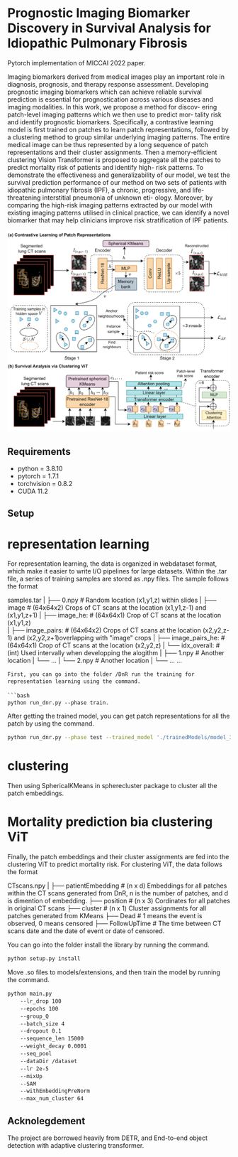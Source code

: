 # Prognostic Imaging Biomarker Discovery in Survival Analysis for Idiopathic Pulmonary Fibrosis

Pytorch implementation of MICCAI 2022 paper.

Imaging biomarkers derived from medical images play an
important role in diagnosis, prognosis, and therapy response assessment.
Developing prognostic imaging biomarkers which can achieve reliable
survival prediction is essential for prognostication across various diseases
and imaging modalities. In this work, we propose a method for discov-
ering patch-level imaging patterns which we then use to predict mor-
tality risk and identify prognostic biomarkers. Specifically, a contrastive
learning model is first trained on patches to learn patch representations,
followed by a clustering method to group similar underlying imaging
patterns. The entire medical image can be thus represented by a long
sequence of patch representations and their cluster assignments. Then a
memory-efficient clustering Vision Transformer is proposed to aggregate
all the patches to predict mortality risk of patients and identify high-
risk patterns. To demonstrate the effectiveness and generalizability of
our model, we test the survival prediction performance of our method on
two sets of patients with idiopathic pulmonary fibrosis (IPF), a chronic,
progressive, and life-threatening interstitial pneumonia of unknown eti-
ology. Moreover, by comparing the high-risk imaging patterns extracted
by our model with existing imaging patterns utilised in clinical practice,
we can identify a novel biomarker that may help clinicians improve risk
stratification of IPF patients.

![Pipeline full](figs/overview.png)

## Requirements
* python = 3.8.10
* pytorch = 1.7.1
* torchvision = 0.8.2
* CUDA 11.2

## Setup

# representation learning
For representation learning, the data is organized in webdataset format, which make it easier to write I/O pipelines for large datasets. Within the .tar file, a series of training samples are stored as .npy files. The sample follows the format

samples.tar
|
├── 0.npy                  # Random location (x1,y1,z) within slides
|   ├── image            # (64x64x2) Crops of CT scans at the location (x1,y1,z-1) and (x1,y1,z+1)
|   ├── image_he:        # (64x64x1) Crop of CT scans at the location (x1,y1,z)    
|   ├── image_pairs:     # (64x64x2) Crops of CT scans at the location (x2,y2,z-1) and (x2,y2,z+1)overlapping with "image" crops
|   ├── image_pairs_he:  # (64x64x1) Crop of CT scans at the location (x2,y2,z) 
|   └── idx_overall:     # (int) Used intervally when developping the alogithm
|
├── 1.npy                  # Another location
|   └── ...
|
└── 2.npy                  # Another location
|   └── ...
...

```
First, you can go into the folder /DnR run the training for representation learning using the command.

```bash
python run_dnr.py --phase train.
```

After getting the trained model, you can get patch representations for all the patch by using the command.

```bash
python run_dnr.py --phase test --trained_model './trainedModels/model_3_24.pth/'.
```
# clustering
Then using SphericalKMeans in spherecluster package to cluster all the patch embeddings.

# Mortality prediction bia clustering ViT
Finally, the patch embeddings and their cluster assignments are fed into the clustering ViT to predict mortality risk. For clustering ViT, the data follows the format

CTscans.npy
|
├── patientEmbedding   # (n x d) Embeddings for all patches within the CT scans generated from DnR, n is the number of patches, and d is dimention of embedding.
├── position # (n x 3) Cordinates for all patches in original CT scans
├── cluster # (n x 1) Cluster assignments for all patches generated from KMeans
├── Dead # 1 means the event is observed, 0 means censored
├── FollowUpTime # The time between CT scans date and the date of event or date of censored.

You can go into the folder install the library by running the command.

```bash
python setup.py install
```

Move .so files to models/extensions, and then train the model by running the command.

```bash
python main.py
    --lr_drop 100
    --epochs 100
    --group_Q
    --batch_size 4
    --dropout 0.1
    --sequence_len 15000
    --weight_decay 0.0001
    --seq_pool
    --dataDir /dataset
    --lr 2e-5
    --mixUp
    --SAM
    --withEmbeddingPreNorm
    --max_num_cluster 64
```
## Acknolegdement
The project are borrowed heavily from DETR, and End-to-end object detection with adaptive clustering transformer.